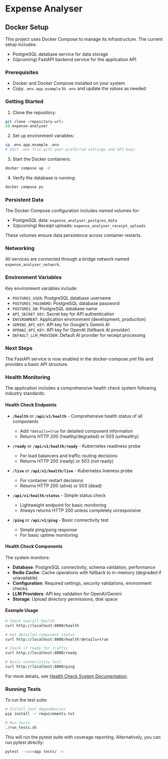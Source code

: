 # Expense Analyser

## Docker Setup

This project uses Docker Compose to manage its infrastructure. The current setup includes:

- PostgreSQL database service for data storage
- (Upcoming) FastAPI backend service for the application API

### Prerequisites

- Docker and Docker Compose installed on your system
- Copy `.env.app.example` to `.env` and update the values as needed

### Getting Started

1. Clone the repository:

```bash
git clone <repository-url>
cd expense-analyser
```

2. Set up environment variables:

```bash
cp .env.app.example .env
# Edit .env file with your preferred settings and API keys
```

3. Start the Docker containers:

```bash
docker compose up -d
```

4. Verify the database is running:

```bash
docker compose ps
```

### Persistent Data

The Docker Compose configuration includes named volumes for:

- PostgreSQL data: `expense_analyser_postgres_data`
- (Upcoming) Receipt uploads: `expense_analyser_receipt_uploads`

These volumes ensure data persistence across container restarts.

### Networking

All services are connected through a bridge network named `expense_analyser_network`.

### Environment Variables

Key environment variables include:

- `POSTGRES_USER`: PostgreSQL database username
- `POSTGRES_PASSWORD`: PostgreSQL database password
- `POSTGRES_DB`: PostgreSQL database name
- `API_SECRET_KEY`: Secret key for API authentication
- `ENVIRONMENT`: Application environment (development, production)
- `GEMINI_API_KEY`: API key for Google's Gemini AI
- `OPENAI_API_KEY`: API key for OpenAI (fallback AI provider)
- `DEFAULT_LLM_PROVIDER`: Default AI provider for receipt processing

### Next Steps

The FastAPI service is now enabled in the docker-compose.yml file and provides a basic API structure.

### Health Monitoring

The application includes a comprehensive health check system following industry standards:

#### Health Check Endpoints

- **`/health`** or **`/api/v1/health`** - Comprehensive health status of all components
  - Add `?details=true` for detailed component information
  - Returns HTTP 200 (healthy/degraded) or 503 (unhealthy)

- **`/ready`** or **`/api/v1/health/ready`** - Kubernetes readiness probe
  - For load balancers and traffic routing decisions
  - Returns HTTP 200 (ready) or 503 (not ready)

- **`/live`** or **`/api/v1/health/live`** - Kubernetes liveness probe  
  - For container restart decisions
  - Returns HTTP 200 (alive) or 503 (dead)

- **`/api/v1/health/status`** - Simple status check
  - Lightweight endpoint for basic monitoring
  - Always returns HTTP 200 unless completely unresponsive

- **`/ping`** or **`/api/v1/ping`** - Basic connectivity test
  - Simple ping/pong response
  - For basic uptime monitoring

#### Health Check Components

The system monitors:

- **Database**: PostgreSQL connectivity, schema validation, performance
- **Redis Cache**: Cache operations with fallback to in-memory (degraded if unavailable)
- **Configuration**: Required settings, security validations, environment checks
- **LLM Providers**: API key validation for OpenAI/Gemini
- **Storage**: Upload directory permissions, disk space

#### Example Usage

```bash
# Check overall health
curl http://localhost:8000/health

# Get detailed component status
curl http://localhost:8000/health?details=true

# Check if ready for traffic
curl http://localhost:8000/ready

# Basic connectivity test
curl http://localhost:8000/ping
```

For more details, see [Health Check System Documentation](docs/health_check_system.md).

### Running Tests

To run the test suite:

```bash
# Install test dependencies
pip install -r requirements.txt

# Run tests
./run_tests.sh
```

This will run the pytest suite with coverage reporting. Alternatively, you can run pytest directly:

```bash
pytest --cov=app tests/ -v
```
